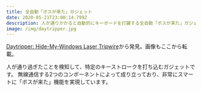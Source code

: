 ```yaml
---
title: 全自動「ボスが来た」ガジェット
date: 2020-05-21T23:00:14.799Z
description: 人が通りかかると自動的にキーボードを打鍵する全自動「ボスが来た」ガジェットを紹介します。
image: /img/daytripper.jpg
---
```

[Daytripper: Hide-My-Windows Laser Tripwire](https://www.tindie.com/products/dekuNukem/daytripper-hide-my-windows-laser-tripwire/)から発見。画像もここから転載。

人が通り過ぎたことを検知して、特定のキーストロークを打ち込むガジェットです。
無線通信する2つのコンポーネントによって成り立っており、非常にスマートに「ボスが来た」機能を実現しています。
